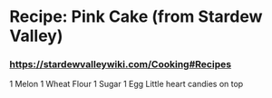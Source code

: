 # Recipe: Pink Cake (from Stardew Valley)

### https://stardewvalleywiki.com/Cooking#Recipes 

1 Melon
1 Wheat Flour
1 Sugar
1 Egg
Little heart candies on top